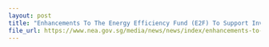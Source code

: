 ```yaml
---
layout: post
title: "Enhancements To The Energy Efficiency Fund (E2F) To Support Investment In Energy Efficient Technologies"
file_url: https://www.nea.gov.sg/media/news/news/index/enhancements-to-the-energy-efficiency-fund-(e2f)-to-support-investment-in-energy-efficient-technologies
---
```

